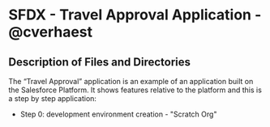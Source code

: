 # SFDX  - Travel Approval Application - @cverhaest

## Description of Files and Directories
The “Travel Approval” application is an example of an application built on the Salesforce Platform.
It shows features relative to the platform and this is a step by step application:
- Step 0: development environment creation - "Scratch Org"
